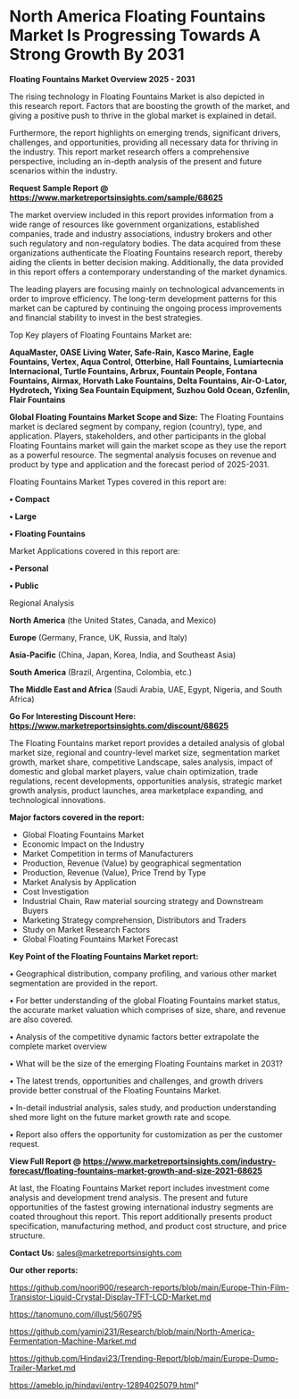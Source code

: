 # North America Floating Fountains Market Is Progressing Towards A Strong Growth By 2031

<Strong> Floating Fountains Market Overview 2025 - 2031</strong>

The rising technology in Floating Fountains Market is also depicted in this research report. Factors that are boosting the growth of the market, and giving a positive push to thrive in the global market is explained in detail.

Furthermore, the report highlights on emerging trends, significant drivers, challenges, and opportunities, providing all necessary data for thriving in the industry. This report market research offers a comprehensive perspective, including an in-depth analysis of the present and future scenarios within the industry.

<strong>Request Sample Report @ <a href=https://www.marketreportsinsights.com/sample/68625>https://www.marketreportsinsights.com/sample/68625</a></strong>

The market overview included in this report provides information from a wide range of resources like government organizations, established companies, trade and industry associations, industry brokers and other such regulatory and non-regulatory bodies. The data acquired from these organizations authenticate the Floating Fountains research report, thereby aiding the clients in better decision making. Additionally, the data provided in this report offers a contemporary understanding of the market dynamics.

The leading players are focusing mainly on technological advancements in order to improve efficiency. The long-term development patterns for this market can be captured by continuing the ongoing process improvements and financial stability to invest in the best strategies.

Top Key players of Floating Fountains Market are:

<strong>AquaMaster, OASE Living Water, Safe-Rain, Kasco Marine, Eagle Fountains, Vertex, Aqua Control, Otterbine, Hall Fountains, Lumiartecnia Internacional, Turtle Fountains, Arbrux, Fountain People, Fontana Fountains, Airmax, Horvath Lake Fountains, Delta Fountains, Air-O-Lator, Hydrotech, Yixing Sea Fountain Equipment, Suzhou Gold Ocean, Gzfenlin, Flair Fountains</strong>

<strong><b>Global Floating Fountains Market Scope and Size:</b></strong>
The Floating Fountains market is declared segment by company, region (country), type, and application. Players, stakeholders, and other participants in the global Floating Fountains market will gain the market scope as they use the report as a powerful resource. The segmental analysis focuses on revenue and product by type and application and the forecast period of 2025-2031.

Floating Fountains Market Types covered in this report are:

<strong>• Compact

• Large

• Floating Fountains</strong>

Market Applications covered in this report are:

<strong>• Personal

• Public</strong> 

Regional Analysis

<strong>North America</strong> (the United States, Canada, and Mexico)

<strong>Europe</strong> (Germany, France, UK, Russia, and Italy)

<strong>Asia-Pacific</strong> (China, Japan, Korea, India, and Southeast Asia)

<strong>South America</strong> (Brazil, Argentina, Colombia, etc.)

<strong>The Middle East and Africa</strong> (Saudi Arabia, UAE, Egypt, Nigeria, and South Africa)

<strong>Go For Interesting Discount Here: <a href=https://www.marketreportsinsights.com/discount/68625>https://www.marketreportsinsights.com/discount/68625</a></strong>

The Floating Fountains market report provides a detailed analysis of global market size, regional and country-level market size, segmentation market growth, market share, competitive Landscape, sales analysis, impact of domestic and global market players, value chain optimization, trade regulations, recent developments, opportunities analysis, strategic market growth analysis, product launches, area marketplace expanding, and technological innovations.

<strong><b>Major factors covered in the report:</b></strong>
<ul>
  <li>Global Floating Fountains Market </li>
  <li>Economic Impact on the Industry</li>
  <li>Market Competition in terms of Manufacturers</li>
  <li>Production, Revenue (Value) by geographical segmentation</li>
  <li>Production, Revenue (Value), Price Trend by Type</li>
  <li>Market Analysis by Application</li>
  <li>Cost Investigation</li>
  <li>Industrial Chain, Raw material sourcing strategy and Downstream Buyers</li>
  <li>Marketing Strategy comprehension, Distributors and Traders</li>
  <li>Study on Market Research Factors</li>
  <li>Global Floating Fountains Market Forecast</li>
</ul>

<strong><b>Key Point of the Floating Fountains Market report:</b></strong>

• Geographical distribution, company profiling, and various other market segmentation are provided in the report.

• For better understanding of the global Floating Fountains market status, the accurate market valuation which comprises of size, share, and revenue are also covered.

• Analysis of the competitive dynamic factors better extrapolate the complete market overview

• What will be the size of the emerging Floating Fountains market in 2031?

• The latest trends, opportunities and challenges, and growth drivers provide better construal of the Floating Fountains Market.

• In-detail industrial analysis, sales study, and production understanding shed more light on the future market growth rate and scope.

• Report also offers the opportunity for customization as per the customer request.

<strong><b>View Full Report @ <a href=https://www.marketreportsinsights.com/industry-forecast/floating-fountains-market-growth-and-size-2021-68625>https://www.marketreportsinsights.com/industry-forecast/floating-fountains-market-growth-and-size-2021-68625</a></b></strong>


At last, the Floating Fountains Market report includes investment come analysis and development trend analysis. The present and future opportunities of the fastest growing international industry segments are coated throughout this report. This report additionally presents product specification, manufacturing method, and product cost structure, and price structure.

<strong>Contact Us:</strong>
sales@marketreportsinsights.com

<strong>Our other reports:</strong>

<a href=https://github.com/noori900/research-reports/blob/main/Europe-Thin-Film-Transistor-Liquid-Crystal-Display-TFT-LCD-Market.md>https://github.com/noori900/research-reports/blob/main/Europe-Thin-Film-Transistor-Liquid-Crystal-Display-TFT-LCD-Market.md</a>

<a href=https://tanomuno.com/illust/560795>https://tanomuno.com/illust/560795</a>

<a href=https://github.com/yamini231/Research/blob/main/North-America-Fermentation-Machine-Market.md>https://github.com/yamini231/Research/blob/main/North-America-Fermentation-Machine-Market.md</a>

<a href=https://github.com/Hindavi23/Trending-Report/blob/main/Europe-Dump-Trailer-Market.md>https://github.com/Hindavi23/Trending-Report/blob/main/Europe-Dump-Trailer-Market.md</a>

<a href=https://ameblo.jp/hindavi/entry-12894025079.html>https://ameblo.jp/hindavi/entry-12894025079.html</a>"
